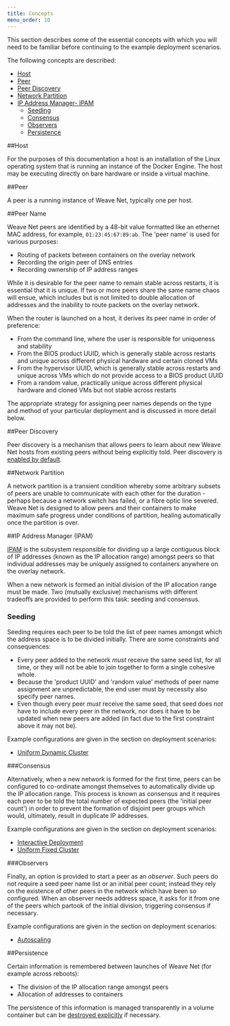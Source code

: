 ```yaml
---
title: Concepts
menu_order: 10
---
```

This section describes some of the essential concepts with which you will
need to be familiar before continuing to the example deployment
scenarios.

The following concepts are described:

 * [Host](#host)
 * [Peer](#peer)
 * [Peer Discovery](#peer-discovery)
 * [Network Partition](#network-partition)
 * [IP Address Manager- IPAM](#ip-address-manager)
    * [Seeding](#seeding)
    * [Consensus](#consensus)
    * [Observers](#observers)
    * [Persistence](#persistence)

##<a name="host"></a>Host

For the purposes of this documentation a host is an
installation of the Linux operating system that is running an
instance of the Docker Engine. The host may be executing directly on bare
hardware or inside a virtual machine.

##<a name="peer"></a>Peer

A peer is a running instance of Weave Net, typically one per host.

##<a name="peer-name"></a>Peer Name

Weave Net peers are identified by a 48-bit value formatted like an
ethernet MAC address, for example, `01:23:45:67:89:ab`. The 'peer
name' is used for various purposes:

* Routing of packets between containers on the overlay network
* Recording the origin peer of DNS entries
* Recording ownership of IP address ranges

While it is desirable for the peer name to remain stable across
restarts, it is essential that it is unique. If two or more peers
share the same name chaos will ensue, which includes but is not limited to
double allocation of addresses and the inability to route packets on the
overlay network. 

When the router is launched on a host, it derives its peer name in order of preference:

* From the command line, where the user is responsible for uniqueness and
  stability
* From the BIOS product UUID, which is generally stable across
  restarts and unique across different physical hardware and certain
  cloned VMs
* From the hypervisor UUID, which is generally stable across restarts
  and unique across VMs which do not provide access to a BIOS product
  UUID
* From a random value, practically unique across different physical
  hardware and cloned VMs but not stable across restarts

The appropriate strategy for assigning peer names depends on the type
and method of your particular deployment and is discussed in more
detail below.

##<a name="peer-discovery"></a>Peer Discovery

Peer discovery is a mechanism that allows peers to learn about new
Weave Net hosts from existing peers without being explicitly told. Peer
discovery is
[enabled by default](/site/using-weave/finding-adding-hosts-dynamically.md).

##<a name="network-partition"></a>Network Partition

A network partition is a transient condition whereby some arbitrary
subsets of peers are unable to communicate with each other for the
duration - perhaps because a network switch has failed, or a fibre
optic line severed. Weave Net is designed to allow peers and their
containers to make maximum safe progress under conditions of
partition, healing automatically once the partition is over.

##<a name="ip-address-manager"></a>IP Address Manager (IPAM)

[IPAM](/site/ipam.md) is the subsystem responsible for dividing up a
large contiguous block of IP addresses (known as the IP allocation
range) amongst peers so that individual addresses may be uniquely
assigned to containers anywhere on the overlay network.

When a new network is formed an initial division of the IP allocation
range must be made. Two (mutually exclusive) mechanisms with different
tradeoffs are provided to perform this task: seeding and consensus.

### <a name="seeding"></a>Seeding

Seeding requires each peer to be told the list of peer names amongst
which the address space is to be divided initially. There are some
constraints and consequences:

* Every peer added to the network _must_ receive the same seed list,
  for all time, or they will not be able to join together to form a
  single cohesive whole.
* Because the 'product UUID' and 'random value' methods of peer name
  assignment are unpredictable, the end user must by necessity also
  specify peer names.
* Even though every peer _must_ receive the same seed, that seed does
  _not_ have to include every peer in the network, nor does it have to
  be updated when new peers are added (in fact due to the first
  constraint above it may not be).


Example configurations are given in the section on deployment
scenarios:

* [Uniform Dynamic Cluster](/site/operational-guide/uniform-dynamic-cluster.md)

###<a name="consensus"></a>Consensus

Alternatively, when a new network is formed for the first time, peers
can be configured to co-ordinate amongst themselves to automatically
divide up the IP allocation range. This process is known as consensus
and it requires each peer to be told the total number of expected peers
(the 'initial peer count') in order to prevent the formation of disjoint
peer groups which would, ultimately, result in duplicate IP
addresses.

Example configurations are given in the section on deployment
scenarios:

* [Interactive Deployment](/site/operational-guide/interactive.md)
* [Uniform Fixed Cluster](/site/operational-guide/uniform-fixed-cluster.md)

###<a name="observers"></a>Observers

Finally, an option is provided to start a peer as an _observer_. Such
peers do not require a seed peer name list or an initial peer
count; instead they rely on the existence of other peers in the
network which have been so configured. When an observer needs address
space, it asks for it from one of the peers which partook of the
initial division, triggering consensus if necessary.

Example configurations are given in the section on deployment
scenarios:

* [Autoscaling](/site/operational-guide/autoscaling.md)

##<a name="persistence"></a>Persistence

Certain information is remembered between launches of Weave Net (for
example across reboots):

* The division of the IP allocation range amongst peers
* Allocation of addresses to containers

The persistence of this information is managed transparently in a
volume container but can be
[destroyed explicitly](/site/operational-guide/tasks.md#reset)
if necessary.
